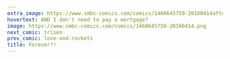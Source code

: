 ```yaml
---
extra_image: https://www.smbc-comics.com/comics/1460645759-20160414after.png
hovertext: AND I don't need to pay a mortgage?
image: https://www.smbc-comics.com/comics/1460645759-20160414.png
next_comic: trisen
prev_comic: love-and-rockets
title: Forever?!
---
```


